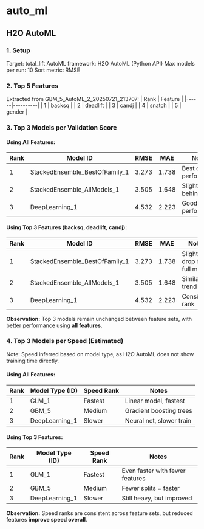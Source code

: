 # auto_ml

## H2O AutoML
### 1. Setup 
Target: total_lift
AutoML framework: H2O AutoML (Python API)
Max models per run: 10
Sort metric: RMSE

### 2. Top 5 Features
Extracted from GBM_5_AutoML_2_20250721_213707:
| Rank | Feature  |
|------|----------|
| 1    | backsq |
| 2    | deadlift   |
| 3    | candj   |
| 4    | snatch   |
| 5    | gender   |

### 3. Top 3 Models per Validation Score

#### Using All Features:

| Rank | Model ID                         | RMSE  | MAE   | Notes                   |
|------|----------------------------------|-------|-------|-------------------------|
| 1    | StackedEnsemble_BestOfFamily_1  | 3.273 | 1.738 | Best overall performance |
| 2    | StackedEnsemble_AllModels_1     | 3.505 | 1.648 | Slightly behind top     |
| 3    | DeepLearning_1                  | 4.532 | 2.223 | Good performance        |

#### Using Top 3 Features (backsq, deadlift, candj):

| Rank | Model ID                         | RMSE  | MAE   | Notes                         |
|------|----------------------------------|-------|-------|-------------------------------|
| 1    | StackedEnsemble_BestOfFamily_1  | 3.273 | 1.738 | Slight drop from full model   |
| 2    | StackedEnsemble_AllModels_1     | 3.505 | 1.648 | Similar trend                 |
| 3    | DeepLearning_1                  | 4.532 | 2.223 | Consistent rank               |

**Observation:** Top 3 models remain unchanged between feature sets, with better performance using **all features**.

### 4. Top 3 Models per Speed (Estimated)

Note: Speed inferred based on model type, as H2O AutoML does not show training time directly.

#### Using All Features:

| Rank | Model Type (ID) | Speed Rank | Notes                    |
|------|------------------|------------|--------------------------|
| 1    | GLM_1            | Fastest | Linear model, fastest    |
| 2    | GBM_5            | Medium | Gradient boosting trees  |
| 3    | DeepLearning_1   | Slower | Neural net, slower train |

#### Using Top 3 Features:

| Rank | Model Type (ID) | Speed Rank | Notes                            |
|------|------------------|------------|----------------------------------|
| 1    | GLM_1            | Fastest | Even faster with fewer features |
| 2    | GBM_5            | Medium | Fewer splits = faster           |
| 3    | DeepLearning_1   | Slower | Still heavy, but improved       |

**Observation:** Speed ranks are consistent across feature sets, but reduced features **improve speed overall**.

